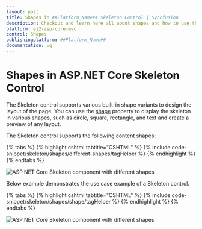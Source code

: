 ```yaml
---
layout: post
title: Shapes in ##Platform_Name## Skeleton Control | Syncfusion
description: Checkout and learn here all about shapes and how to use them in ##Platform_Name## Skeleton control of Syncfusion Essential JS 2 and more details.
platform: ej2-asp-core-mvc
control: Shapes
publishingplatform: ##Platform_Name##
documentation: ug
---
```


# Shapes in ASP.NET Core Skeleton Control

The Skeleton control supports various built-in shape variants to design the layout of the page. You can use the [shape](https://help.syncfusion.com/cr/aspnetcore-js2/Syncfusion.EJ2.Notifications.Skeleton.html#Syncfusion_EJ2_Notifications_Skeleton_Shape) property to display the skeleton in various shapes, such as circle, square, rectangle, and text and create a preview of any layout.

The Skeleton control supports the following content shapes:

{% tabs %}
{% highlight cshtml tabtitle="CSHTML" %}
{% include code-snippet/skeleton/shapes/different-shapes/tagHelper %}
{% endhighlight %}
{% endtabs %}

![ASP.NET Core Skeleton component with different shapes](images/skeleton-shape-sample.png)

Below example demonstrates the use case example of a Skeleton control.

{% tabs %}
{% highlight cshtml tabtitle="CSHTML" %}
{% include code-snippet/skeleton/shapes/shape/tagHelper %}
{% endhighlight %}
{% endtabs %}

![ASP.NET Core Skeleton component with different shapes](images/skeleton-shape.png)